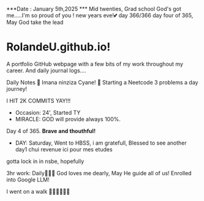 ***Date : January 5th,2025 *** Mid twenties, Grad school God's got me.....I'm so proud of you ! new years eve!💕 day 366/366 day four of 365, May God take the lead
# RolandeU.github.io!

A portfolio GitHub webpage with a few bits of my work throughout my career. And daily journal logs....


Daily Notes
💚 Imana ninziza Cyane! 
💚 Starting a Neetcode 3 problems a day journey!

I HIT 2K COMMITS YAY!!!

- Occasion: 24', Started TY 
- MIRACLE: GOD will provide always 100%.

Day 4 of 365. **Brave and thouthful!** 
- DAY: Saturday, Went to HBSS, i am gratefull, Blessed to see another day1 chui revenue ici pour mes etudes 

gotta lock in in nsbe, hopefully 

3hr work: Daily💚💚💚
God loves me dearly, May He guide all of  us!
Enrolled into Google LLM! 

I went on a walk 💚💚💚💚💚💚
